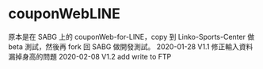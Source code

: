 # couponWebLINE
原本是在 SABG 上的 couponWeb-for-LINE，copy 到 Linko-Sports-Center 做 beta 測試，然後再 fork 回 SABG 做開發測試。
2020-01-28 V1.1 修正輸入資料漏掉身高的問題
2020-02-08 V1.2 add write to FTP